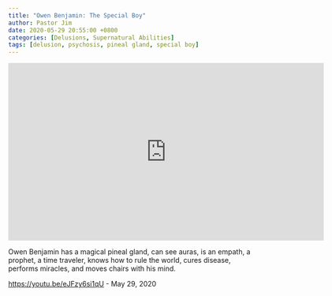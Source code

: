 ```yaml
---
title: "Owen Benjamin: The Special Boy"
author: Pastor Jim
date: 2020-05-29 20:55:00 +0800
categories: [Delusions, Supernatural Abilities]
tags: [delusion, psychosis, pineal gland, special boy]
---
```


<iframe width="640" height="360" scrolling="no" frameborder="0" style="border: none;" src="https://www.bitchute.com/embed/mmr79OlD7f2n/"></iframe>


Owen Benjamin has a magical pineal gland, can see auras, is an empath, a prophet, a time traveler, knows how to rule the world, cures disease, performs miracles, and moves chairs with his mind.

https://youtu.be/eJFzy6si1qU - May 29, 2020
